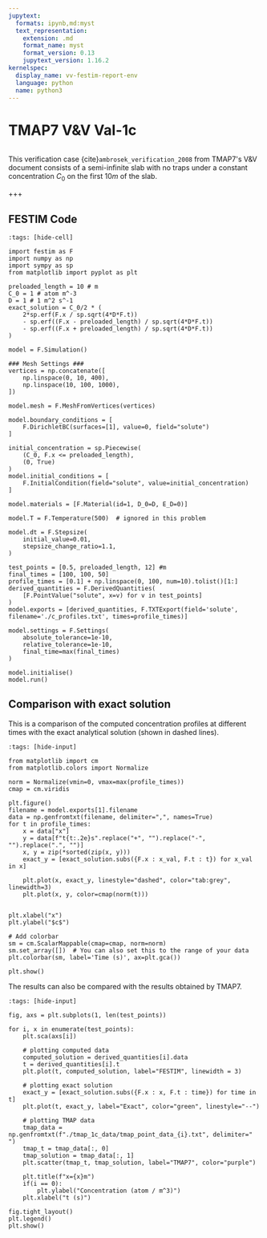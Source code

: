 ```yaml
---
jupytext:
  formats: ipynb,md:myst
  text_representation:
    extension: .md
    format_name: myst
    format_version: 0.13
    jupytext_version: 1.16.2
kernelspec:
  display_name: vv-festim-report-env
  language: python
  name: python3
---
```


# TMAP7 V&V Val-1c

```{tags} 1D, MES, transient
```

This verification case {cite}`ambrosek_verification_2008` from TMAP7's V&V document consists of a semi-infinite slab with no traps under a constant concentration $C_0$ on the first $10 m$ of the slab.

+++

## FESTIM Code

```{code-cell} ipython3
:tags: [hide-cell]

import festim as F
import numpy as np
import sympy as sp
from matplotlib import pyplot as plt

preloaded_length = 10 # m
C_0 = 1 # atom m^-3
D = 1 # 1 m^2 s^-1
exact_solution = C_0/2 * (
    2*sp.erf(F.x / sp.sqrt(4*D*F.t)) 
    - sp.erf((F.x - preloaded_length) / sp.sqrt(4*D*F.t))
    - sp.erf((F.x + preloaded_length) / sp.sqrt(4*D*F.t))
)

model = F.Simulation()

### Mesh Settings ###
vertices = np.concatenate([
    np.linspace(0, 10, 400),
    np.linspace(10, 100, 1000),
])

model.mesh = F.MeshFromVertices(vertices)

model.boundary_conditions = [
    F.DirichletBC(surfaces=[1], value=0, field="solute")
]

initial_concentration = sp.Piecewise(
    (C_0, F.x <= preloaded_length),
    (0, True)
)
model.initial_conditions = [
    F.InitialCondition(field="solute", value=initial_concentration)
]

model.materials = [F.Material(id=1, D_0=D, E_D=0)]

model.T = F.Temperature(500)  # ignored in this problem

model.dt = F.Stepsize(
    initial_value=0.01,
    stepsize_change_ratio=1.1,
)

test_points = [0.5, preloaded_length, 12] #m
final_times = [100, 100, 50]
profile_times = [0.1] + np.linspace(0, 100, num=10).tolist()[1:]
derived_quantities = F.DerivedQuantities(
    [F.PointValue("solute", x=v) for v in test_points]
)
model.exports = [derived_quantities, F.TXTExport(field='solute', filename='./c_profiles.txt', times=profile_times)]

model.settings = F.Settings(
    absolute_tolerance=1e-10,
    relative_tolerance=1e-10,
    final_time=max(final_times)
)

model.initialise()
model.run()
```

## Comparison with exact solution

This is a comparison of the computed concentration profiles at different times with the exact analytical solution (shown in dashed lines).

```{code-cell} ipython3
:tags: [hide-input]

from matplotlib import cm
from matplotlib.colors import Normalize

norm = Normalize(vmin=0, vmax=max(profile_times))
cmap = cm.viridis

plt.figure()
filename = model.exports[1].filename
data = np.genfromtxt(filename, delimiter=",", names=True)
for t in profile_times:
    x = data["x"]
    y = data[f"t{t:.2e}s".replace("+", "").replace("-", "").replace(".", "")]
    x, y = zip(*sorted(zip(x, y)))
    exact_y = [exact_solution.subs({F.x : x_val, F.t : t}) for x_val in x]

    plt.plot(x, exact_y, linestyle="dashed", color="tab:grey", linewidth=3)
    plt.plot(x, y, color=cmap(norm(t)))


plt.xlabel("x")
plt.ylabel("$c$")

# Add colorbar
sm = cm.ScalarMappable(cmap=cmap, norm=norm)
sm.set_array([])  # You can also set this to the range of your data
plt.colorbar(sm, label='Time (s)', ax=plt.gca())

plt.show()
```

The results can also be compared with the results obtained by TMAP7.

```{code-cell} ipython3
:tags: [hide-input]

fig, axs = plt.subplots(1, len(test_points))

for i, x in enumerate(test_points):
    plt.sca(axs[i])

    # plotting computed data
    computed_solution = derived_quantities[i].data
    t = derived_quantities[i].t
    plt.plot(t, computed_solution, label="FESTIM", linewidth = 3)

    # plotting exact solution
    exact_y = [exact_solution.subs({F.x : x, F.t : time}) for time in t]
    plt.plot(t, exact_y, label="Exact", color="green", linestyle="--")

    # plotting TMAP data
    tmap_data = np.genfromtxt(f"./tmap_1c_data/tmap_point_data_{i}.txt", delimiter=" ")
    tmap_t = tmap_data[:, 0]
    tmap_solution = tmap_data[:, 1]
    plt.scatter(tmap_t, tmap_solution, label="TMAP7", color="purple")

    plt.title(f"x={x}m")
    if(i == 0):
        plt.ylabel("Concentration (atom / m^3)")
    plt.xlabel("t (s)")

fig.tight_layout()
plt.legend()
plt.show()
```

```{code-cell} ipython3

```
